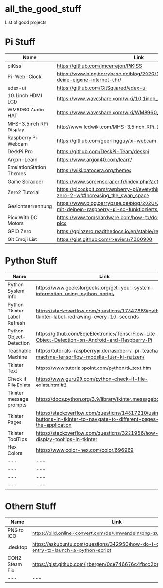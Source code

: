 # all_the_good_stuff
List of good projects
    
        
# Pi Stuff    
    
| Name | Link |
| --- | --- |
| piKiss | https://github.com/jmcerrejon/PiKISS |
| Pi-Web-Clock | https://www.blog.berrybase.de/blog/2020/11/25/so-baust-du-dir-deine-eigene-internet-uhr/ |
| edex-ui | https://github.com/GitSquared/edex-ui |
| 10.1inch HDMI LCD | https://www.waveshare.com/wiki/10.1inch_HDMI_LCD_(H)_(with_case) |
| WM8960 Audio HAT | https://www.waveshare.com/wiki/WM8960_Audio_HAT |
| MHS-3.5inch RPi Display | http://www.lcdwiki.com/MHS-3.5inch_RPi_Display#FAQ |
| Raspberry Pi Webcam | https://github.com/geerlingguy/pi-webcam |
| DeskPi Pro | https://github.com/DeskPi-Team/deskpi |
| Argon-Learn | https://www.argon40.com/learn/ |
| EmulationStation Themes | https://wiki.batocera.org/themes |
| Game Scrapper | https://www.screenscraper.fr/index.php?action=login |
| Zero2 Tutorial | https://picockpit.com/raspberry-pi/everything-about-raspberry-pi-zero-2-w/#Increasing_the_swap_space |
| Gesichtserkennung | https://www.blog.berrybase.de/blog/2020/09/30/gesichtserkennung-mit-deinem-raspberry-pi-so-funktionierts/ |
| Pico With DC Motors | https://www.tomshardware.com/how-to/dc-motors-raspberry-pi-pico |
| GPIO Zero | https://gpiozero.readthedocs.io/en/stable/recipes.html#button |
| Git Emoji List | https://gist.github.com/rxaviers/7360908 |
    
        
        

# Python Stuff
    
| Name | Link |
| --- | --- |
| Python System Info | https://www.geeksforgeeks.org/get-your-system-information-using-python-script/ |
| Python Tkinter Label Refresh | https://stackoverflow.com/questions/17847869/python-tkinter-label-redrawing-every-10-seconds |
| Python Object-Detection | https://github.com/EdjeElectronics/TensorFlow-Lite-Object-Detection-on-Android-and-Raspberry-Pi |
| Teachable Machine | https://tutorials-raspberrypi.de/raspberry-pi-teachable-machine-tensorflow-modelle-fuer-ki-nutzen/ |
| Tkinter Text | https://www.tutorialspoint.com/python/tk_text.htm |
| Check if File Exists | https://www.guru99.com/python-check-if-file-exists.html#2 |
| Tkinter message prompts | https://docs.python.org/3.9/library/tkinter.messagebox.html |
| Tkinter Pages | https://stackoverflow.com/questions/14817210/using-buttons-in-tkinter-to-navigate-to-different-pages-of-the-application |
| Tkinter ToolTips| https://stackoverflow.com/questions/3221956/how-do-i-display-tooltips-in-tkinter|
| Hex Colors | https://www.color-hex.com/color/696969 |
| --- | --- |
| --- | --- |
| --- | --- |
| --- | --- |

# Othern Stuff
    
| Name | Link |
| --- | --- |
| PNG to ICO | https://bild.online-convert.com/de/umwandeln/png-zu-ico |
| .desktop | https://askubuntu.com/questions/342950/how-do-i-create-a-desktop-entry-to-launch-a-python-script |
| COH2 Steam Fix | https://gist.github.com/jrbergen/0ce746676c4fbcc2becd6054d1bba2ed |
| --- | --- |

